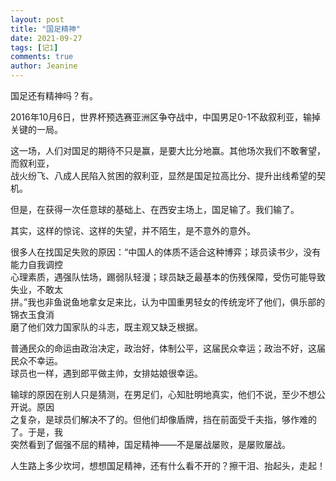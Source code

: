 ```yaml
---
layout: post
title: "国足精神"
date: 2021-09-27 
tags: [记1]
comments: true
author: Jeanine 
---
```

国足还有精神吗？有。  

2016年10月6日，世界杯预选赛亚洲区争夺战中，中国男足0-1不敌叙利亚，输掉关键的一局。  

这一场，人们对国足的期待不只是赢，是要大比分地赢。其他场次我们不敢奢望，而叙利亚，  
战火纷飞、八成人民陷入贫困的叙利亚，显然是国足拉高比分、提升出线希望的契机。  

但是，在获得一次任意球的基础上、在西安主场上，国足输了。我们输了。  

其实，这样的惊诧、这样的失望，并不陌生，是不意外的意外。  

很多人在找国足失败的原因：“中国人的体质不适合这种博弈；球员读书少，没有能力自我调控  
心理素质，遇强队怯场，踢弱队轻漫；球员缺乏最基本的伤残保障，受伤可能导致失业，不敢太  
拼。”我也非鱼说鱼地拿女足来比，认为中国重男轻女的传统宠坏了他们，俱乐部的锦衣玉食消  
磨了他们效力国家队的斗志，既主观又缺乏根据。  

普通民众的命运由政治决定，政治好，体制公平，这届民众幸运；政治不好，这届民众不幸运。  
球员也一样，遇到郎平做主帅，女排姑娘很幸运。  

输球的原因在别人只是猜测，在男足们，心知肚明地真实，他们不说，至少不想公开说。原因  
之复杂，是球员们解决不了的。但他们却像盾牌，挡在前面受千夫指，够作难的了。于是，我  
突然看到了倔强不屈的精神，国足精神——不是屡战屡败，是屡败屡战。  

人生路上多少坎坷，想想国足精神，还有什么看不开的？擦干泪、抬起头，走起！
